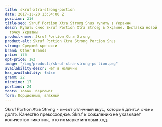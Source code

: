 ```yaml
---
title: skruf-xtra-strong-portion
date: 2017-11-20 13:04:00 Z
position: 216
title-seo: Skruf Portion Xtra Strong Snus купить в Украине
descr: Купить снюс Skruf Portion Xtra Strong в Украине. Доставка новой почтой в любую
  точку Украины
product-name: Skruf Portion Xtra Strong
product-alt: Skruf Portion Xtra Strong Portion Snus
strong: Средней крепости
brand: Other Brands
price: 175
opt-price: 163
image: "/img/products/skruf-xtra-strong-portion.png"
availability-descr: Нет в наличии
has_availability: false
gramm: 22
nicotine: 17
portions: 24
taste: Табак, бергамот
form: Порционный, влажный
---
```


Skruf Portion Xtra Strong - имеет отличный вкус, который длится очень долго. Качество превосходное. Skruf к сожалению не указывает количество никотина, это их маркетинговый ход.